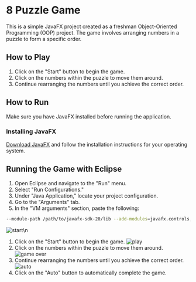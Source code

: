 # 8 Puzzle Game

This is a simple JavaFX project created as a freshman Object-Oriented Programming (OOP) project. The game involves arranging numbers in a puzzle to form a specific order.

## How to Play

1. Click on the "Start" button to begin the game.
2. Click on the numbers within the puzzle to move them around.
3. Continue rearranging the numbers until you achieve the correct order.

## How to Run

Make sure you have JavaFX installed before running the application.

### Installing JavaFX

[Download JavaFX](https://openjfx.io/) and follow the installation instructions for your operating system.

## Running the Game with Eclipse

1. Open Eclipse and navigate to the "Run" menu.
2. Select "Run Configurations."
3. Under "Java Application," locate your project configuration.
4. Go to the "Arguments" tab.
5. In the "VM arguments" section, paste the following:

```bash
--module-path /path/to/javafx-sdk-20/lib --add-modules=javafx.controls,javafx.fxml
```
![start](https://github.com/nighteraser/puzzle_game/assets/110598750/5e49e2b5-7cfb-4c59-bfc6-f6385cf13c8a)\n
1. Click on the "Start" button to begin the game.
![play](https://github.com/nighteraser/puzzle_game/assets/110598750/0dc7ee46-8bfe-4467-8c1d-856eeed22d21)
2. Click on the numbers within the puzzle to move them around.
![game over](https://github.com/nighteraser/puzzle_game/assets/110598750/d6a0771c-cef0-4791-ab97-00af0d089a93)
3. Continue rearranging the numbers until you achieve the correct order.
![auto](https://github.com/nighteraser/puzzle_game/assets/110598750/1317ce91-b32c-403c-9793-f258eb2e078e)
4. Click on the "Auto" button to automatically complete the game.
